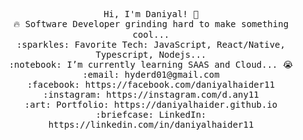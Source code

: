 <p align="center">
  <samp>
    Hi, I'm Daniyal! 👋 <br>
    🔥 Software Developer grinding hard to make something cool...  <br>
    :sparkles: Favorite Tech: JavaScript, React/Native, Typescript, Nodejs... <br>
    :notebook: I’m currently learning SAAS and Cloud... 😭  <br>
    :email:	hyderd01@gmail.com <br>
    :facebook: https://facebook.com/daniyalhaider11 <br>
    :instagram: https://instagram.com/d.any11 <br>
    :art: Portfolio: https://daniyalhaider.github.io <br>
    :briefcase: LinkedIn: https://linkedin.com/in/daniyalhaider11 <br>
  </samp>
</p>

